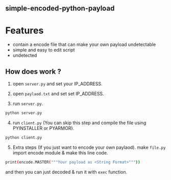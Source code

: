 ## simple-encoded-python-payload



# Features

- contain a encode file that can make your own payload undetectable
- simple and easy to edit script 
- undetected

## How does work ?
   1. open ```server.py``` and set your IP_ADDRESS.
   
   2. open ```paylaod.txt``` and set set  IP_ADDRESS.
   
   3. run  ```server.py```.

```sh
python server.py
```
  
  4. run ```client.py``` (You can skip this step and compile the file using PYINSTALLER or PYARMOR).

```sh
python client.py
```

  5. Extra steps (If you just want to encode your own paylaod).
  make ```file.py``` import encode module & make this line code.
    
```sh
print(encode.MASTER("""Your payload as <String Format>"""))
```
and then you can just decoded & run it with ```exec``` function.
